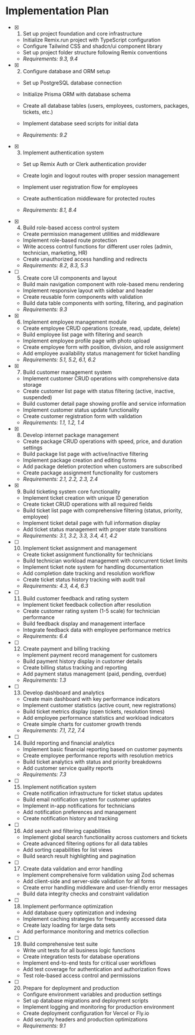 # Implementation Plan

- [x] 1. Set up project foundation and core infrastructure


  - Initialize Remix.run project with TypeScript configuration
  - Configure Tailwind CSS and shadcn/ui component library
  - Set up project folder structure following Remix conventions
  - _Requirements: 9.3, 9.4_




- [x] 2. Configure database and ORM setup


  - Set up PostgreSQL database connection
  - Initialize Prisma ORM with database schema
  - Create all database tables (users, employees, customers, packages, tickets, etc.)




  - Implement database seed scripts for initial data
  - _Requirements: 9.2_




- [x] 3. Implement authentication system

  - Set up Remix Auth or Clerk authentication provider








  - Create login and logout routes with proper session management
  - Implement user registration flow for employees
  - Create authentication middleware for protected routes
  - _Requirements: 8.1, 8.4_

- [x] 4. Build role-based access control system


  - Create permission management utilities and middleware
  - Implement role-based route protection
  - Write access control functions for different user roles (admin, technician, marketing, HR)
  - Create unauthorized access handling and redirects
  - _Requirements: 8.2, 8.3, 5.3_

- [ ] 5. Create core UI components and layout


  - Build main navigation component with role-based menu rendering
  - Implement responsive layout with sidebar and header
  - Create reusable form components with validation
  - Build data table components with sorting, filtering, and pagination
  - _Requirements: 9.3_

- [x] 6. Implement employee management module
  - Create employee CRUD operations (create, read, update, delete)
  - Build employee list page with filtering and search
  - Implement employee profile page with photo upload
  - Create employee form with position, division, and role assignment
  - Add employee availability status management for ticket handling
  - _Requirements: 5.1, 5.2, 6.1, 6.2_

- [x] 7. Build customer management system



  - Implement customer CRUD operations with comprehensive data storage
  - Create customer list page with status filtering (active, inactive, suspended)
  - Build customer detail page showing profile and service information
  - Implement customer status update functionality
  - Create customer registration form with validation
  - _Requirements: 1.1, 1.2, 1.4_



- [x] 8. Develop internet package management
  - Create package CRUD operations with speed, price, and duration settings
  - Build package list page with active/inactive filtering
  - Implement package creation and editing forms
  - Add package deletion protection when customers are subscribed
  - Create package assignment functionality for customers
  - _Requirements: 2.1, 2.2, 2.3, 2.4_

- [x] 9. Build ticketing system core functionality
  - Implement ticket creation with unique ID generation
  - Create ticket CRUD operations with all required fields
  - Build ticket list page with comprehensive filtering (status, priority, employee)
  - Implement ticket detail page with full information display
  - Add ticket status management with proper state transitions
  - _Requirements: 3.1, 3.2, 3.3, 3.4, 4.1, 4.2_

- [ ] 10. Implement ticket assignment and management
  - Create ticket assignment functionality for technicians
  - Build technician workload management with concurrent ticket limits
  - Implement ticket note system for handling documentation
  - Add completion date tracking and resolution workflow
  - Create ticket status history tracking with audit trail
  - _Requirements: 4.3, 4.4, 6.3_

- [ ] 11. Build customer feedback and rating system
  - Implement ticket feedback collection after resolution
  - Create customer rating system (1-5 scale) for technician performance
  - Build feedback display and management interface
  - Integrate feedback data with employee performance metrics
  - _Requirements: 6.4_

- [ ] 12. Create payment and billing tracking
  - Implement payment record management for customers
  - Build payment history display in customer details
  - Create billing status tracking and reporting
  - Add payment status management (paid, pending, overdue)
  - _Requirements: 1.3_

- [ ] 13. Develop dashboard and analytics
  - Create main dashboard with key performance indicators
  - Implement customer statistics (active count, new registrations)
  - Build ticket metrics display (open tickets, resolution times)
  - Add employee performance statistics and workload indicators
  - Create simple charts for customer growth trends
  - _Requirements: 7.1, 7.2, 7.4_

- [ ] 14. Build reporting and financial analytics
  - Implement basic financial reporting based on customer payments
  - Create employee performance reports with resolution metrics
  - Build ticket analytics with status and priority breakdowns
  - Add customer service quality reports
  - _Requirements: 7.3_

- [ ] 15. Implement notification system
  - Create notification infrastructure for ticket status updates
  - Build email notification system for customer updates
  - Implement in-app notifications for technicians
  - Add notification preferences and management
  - Create notification history and tracking

- [ ] 16. Add search and filtering capabilities
  - Implement global search functionality across customers and tickets
  - Create advanced filtering options for all data tables
  - Add sorting capabilities for list views
  - Build search result highlighting and pagination

- [ ] 17. Create data validation and error handling
  - Implement comprehensive form validation using Zod schemas
  - Add client-side and server-side validation for all forms
  - Create error handling middleware and user-friendly error messages
  - Build data integrity checks and constraint validation

- [ ] 18. Implement performance optimization
  - Add database query optimization and indexing
  - Implement caching strategies for frequently accessed data
  - Create lazy loading for large data sets
  - Add performance monitoring and metrics collection

- [ ] 19. Build comprehensive test suite
  - Write unit tests for all business logic functions
  - Create integration tests for database operations
  - Implement end-to-end tests for critical user workflows
  - Add test coverage for authentication and authorization flows
  - Test role-based access control and permissions

- [ ] 20. Prepare for deployment and production
  - Configure environment variables and production settings
  - Set up database migrations and deployment scripts
  - Implement logging and monitoring for production environment
  - Create deployment configuration for Vercel or Fly.io
  - Add security headers and production optimizations
  - _Requirements: 9.1_